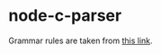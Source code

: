 # node-c-parser

Grammar rules are taken from [this link](https://www.lysator.liu.se/c/ANSI-C-grammar-y.html).
